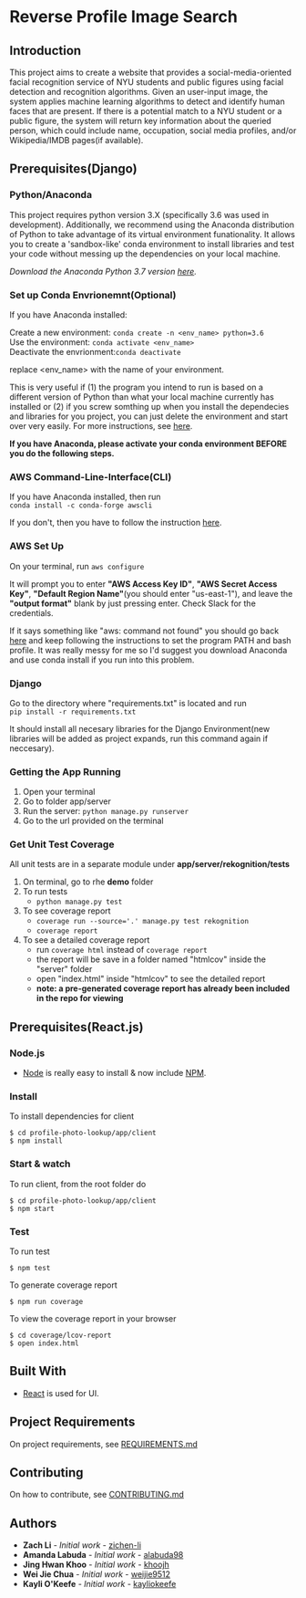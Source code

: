 # Reverse Profile Image Search

## Introduction
This project aims to create a website that provides a social-media-oriented facial recognition service of NYU students and public figures using facial detection and recognition algorithms. Given an user-input image, the system applies machine learning algorithms to detect and identify human faces that are present. If there is a potential match to a NYU student or a public figure, the system will return key information about the queried person, which could include name, occupation, social media profiles, and/or Wikipedia/IMDB pages(if available).

## Prerequisites(Django)

### Python/Anaconda
This project requires python version 3.X (specifically 3.6 was used in development). Additionally, we recommend using the Anaconda distribution of Python to take advantage of its virtual environment funationality. It allows you to create a 'sandbox-like' conda environment to install libraries and test your code without messing up the dependencies on your local machine. 

*Download the Anaconda Python 3.7 version [here](https://www.anaconda.com/distribution/#download-section).*

### Set up Conda Envrionemnt(Optional)
If you have Anaconda installed:

Create a new environment: `conda create -n <env_name> python=3.6` <br>
Use the environment: `conda activate <env_name>` <br>
Deactivate the envrionment:`conda deactivate` <br>

replace <env_name> with the name of your environment.

This is very useful if (1) the program you intend to run is based on a different version of Python than what your local machine currently has installed or (2) if you screw somthing up when you install the dependecies and libraries for you project, you can just delete the environment and start over very easily. For more instructions, see [here](https://conda.io/projects/conda/en/latest/user-guide/tasks/manage-environments.html).

**If you have Anaconda, please activate your conda environment BEFORE you do the following steps.**

### AWS Command-Line-Interface(CLI)
If you have Anaconda installed, then run <br>
`conda install -c conda-forge awscli` <br>

If you don't, then you have to follow the instruction [here](https://docs.aws.amazon.com/cli/latest/userguide/install-macos.html).

### AWS Set Up
On your terminal, run `aws configure`

It will prompt you to enter __"AWS Access Key ID"__, __"AWS Secret Access Key"__, __"Default Region Name"__(you should enter "us-east-1"), and leave the __"output format"__ blank by just pressing enter. Check Slack for the credentials.

If it says something like "aws: command not found" you should go back [here](https://docs.aws.amazon.com/cli/latest/userguide/install-macos.html) and keep following the instructions to set the program PATH and bash profile. It was really messy for me so I'd suggest you download Anaconda and use conda install if you run into this problem.

### Django
Go to the directory where "requirements.txt" is located and run <br>
`pip install -r requirements.txt` <br>

It should install all necesary libraries for the Django Environment(new libraries will be added as project expands, run this command again if neccesary).

### Getting the App Running
1. Open your terminal
2. Go to folder app/server
3. Run the server: `python manage.py runserver`
3. Go to the url provided on the terminal

### Get Unit Test Coverage
All unit tests are in a separate module under __app/server/rekognition/tests__
1. On terminal, go to rhe __demo__ folder
2. To run tests
    - `python manage.py test`
3. To see coverage report
    - `coverage run --source='.' manage.py test rekognition`
    - `coverage report`
4. To see a detailed coverage report
    - run `coverage html` instead of `coverage report`
    - the report will be save in a folder named "htmlcov" inside the "server" folder
    - open "index.html" inside "htmlcov" to see the detailed report
    - __note: a pre-generated coverage report has already been included in the repo for viewing__

## Prerequisites(React.js)

### Node.js

* [Node](http://nodejs.org/) is really easy to install & now include [NPM](https://npmjs.org/).

### Install

To install dependencies for client

    $ cd profile-photo-lookup/app/client
    $ npm install


### Start & watch

To run client, from the root folder do

    $ cd profile-photo-lookup/app/client
    $ npm start


### Test

To run test

    $ npm test

To generate coverage report

    $ npm run coverage

To view the coverage report in your browser

    $ cd coverage/lcov-report
    $ open index.html

## Built With

* [React](http://facebook.github.io/react) is used for UI.

## Project Requirements

On project requirements, see [REQUIREMENTS.md](https://github.com/nyu-software-engineering/profile-photo-lookup/blob/master/REQUIREMENTS.md)


## Contributing

On how to contribute, see [CONTRIBUTING.md](https://github.com/nyu-software-engineering/profile-photo-lookup/blob/master/CONTRIBUTING.md)


## Authors

* **Zach Li** - *Initial work* - [zichen-li](https://github.com/zichen-li)
* **Amanda Labuda** - *Initial work* - [alabuda98](https://github.com/alabuda98)
* **Jing Hwan Khoo** - *Initial work* - [khoojh](https://github.com/khoojh)
* **Wei Jie Chua** - *Initial work* - [weijie9512](https://github.com/weijie9512)
* **Kayli O'Keefe** - *Initial work* - [kayliokeefe](https://github.com/kayliokeefe)
